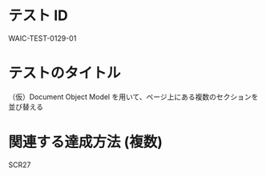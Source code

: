 # テスト ID

WAIC-TEST-0129-01

# テストのタイトル

（仮）Document Object Model を用いて、ページ上にある複数のセクションを並び替える

# 関連する達成方法 (複数)

SCR27
